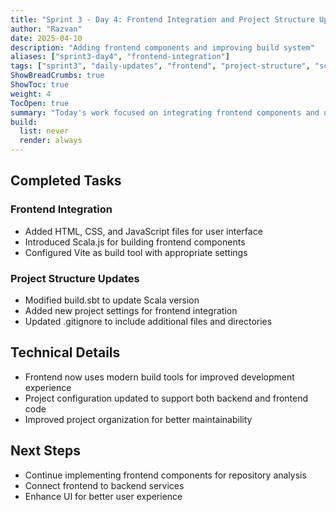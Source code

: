 ```yaml
---
title: "Sprint 3 - Day 4: Frontend Integration and Project Structure Updates"
author: "Razvan"
date: 2025-04-10
description: "Adding frontend components and improving build system"
aliases: ["sprint3-day4", "frontend-integration"]
tags: ["sprint3", "daily-updates", "frontend", "project-structure", "scala-js"]
ShowBreadCrumbs: true
ShowToc: true
weight: 4
TocOpen: true
summary: "Today's work focused on integrating frontend components and updating the project structure with Scala.js and Vite for a more modern build system."
build:
  list: never
  render: always
---
```


## Completed Tasks

### Frontend Integration
- Added HTML, CSS, and JavaScript files for user interface
- Introduced Scala.js for building frontend components
- Configured Vite as build tool with appropriate settings

### Project Structure Updates
- Modified build.sbt to update Scala version
- Added new project settings for frontend integration
- Updated .gitignore to include additional files and directories

## Technical Details
- Frontend now uses modern build tools for improved development experience
- Project configuration updated to support both backend and frontend code
- Improved project organization for better maintainability

## Next Steps
- Continue implementing frontend components for repository analysis
- Connect frontend to backend services
- Enhance UI for better user experience
